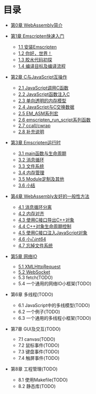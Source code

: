 # 目录

* [第0章 WebAssembly简介](ch0-intro/readme.md)

* [第1章 Emscripten快速入门](ch1-quick-guide/readme.md)
  * [1.1 安装Emscripten](ch1-quick-guide/ch1-01-install.md)
  * [1.2 你好，世界！](ch1-quick-guide/ch1-02-helloworld.md)
  * [1.3 胶水代码初探](ch1-quick-guide/ch1-03-glue-code.md)
  * [1.4 编译目标及编译流程](ch1-quick-guide/ch1-04-compile.md)

* [第2章 C与JavaScript互操作](ch2-c-js/readme.md)
  * [2.1 JavaScript调用C函数](ch2-c-js/ch2-01-js-call-c.md)
  * [2.2 JavaScript函数注入C](ch2-c-js/ch2-02-implement-c-api-in-js.md)
  * [2.3 单向透明的内存模型](ch2-c-js/ch2-03-mem-model.md)
  * [2.4 JavaScript与C交换数据](ch2-c-js/ch2-04-data-exchange.md)
  * [2.5 EM_ASM系列宏](ch2-c-js/ch2-05-em-asm.md)
  * [2.6 emscripten_run_script系列函数](ch2-c-js/ch2-06-run-script.md)
  * [2.7 ccall/cwrap](ch2-c-js/ch2-07-ccall-cwrap.md)
  * [2.8 补充说明](ch2-c-js/ch2-08-ext.md)

* [第3章 Emscripten运行时](ch3-runtime/readme.md)
  * [3.1 main函数与生命周期](ch3-runtime/ch3-01-main.md)
  * [3.2 消息循环](ch3-runtime/ch3-02-message-loop.md)
  * [3.3 文件系统](ch3-runtime/ch3-03-fs.md)
  * [3.4 内存管理](ch3-runtime/ch3-04-mem.md)
  * [3.5 Module定制及其他](ch3-runtime/ch3-05-module.md)
  * [3.6 小结](ch3-runtime/ch3-06-summary.md)

* [第4章 WebAssembly友好的一般性方法](ch4-techniques/readme.md)
  * [4.1 消息循环分离](ch4-techniques/ch4-01-msg-loop-detach.md)
  * [4.2 内存对齐](ch4-techniques/ch4-02-align.md)
  * [4.3 使用C接口导出C++对象](ch4-techniques/ch4-03-export-obj.md)
  * [4.4 C++对象生命周期控制](ch4-techniques/ch4-04-obj-life-cycle.md)
  * [4.5 使用C接口注入JavaScript对象](ch4-techniques/ch4-05-import-js-obj.md)
  * [4.6 小心int64](ch4-techniques/ch4-06-int64-issue.md)
  * [4.7 忘掉文件系统](ch4-techniques/ch4-07-forget-about-fs.md)

* [第5章 网络IO](ch5-net/readme.md)
  * [5.1 XMLHttpRequest](ch5-net/ch5-01-http.md)
  * [5.2 WebSocket](ch5-net/ch5-02-websocket.md)
  * 5.3 fetch(TODO)
  * 5.4 一个通用的网络IO小框架(TODO)

* 第6章 多线程(TODO)
  * 6.1 JavaScript中的多线模型(TODO)
  * 6.2 一个例子(TODO)
  * 6.3 一个通用的多线程小框架(TODO)

* 第7章 GUI及交互(TODO)
  * 7.1 canvas(TODO)
  * 7.2 鼠标事件(TODO)
  * 7.3 键盘事件(TODO)
  * 7.4 触屏事件(TODO)

* 第8章 工程管理(TODO)
  * 8.1 使用Makefile(TODO)
  * 8.2 静态库(TODO)

